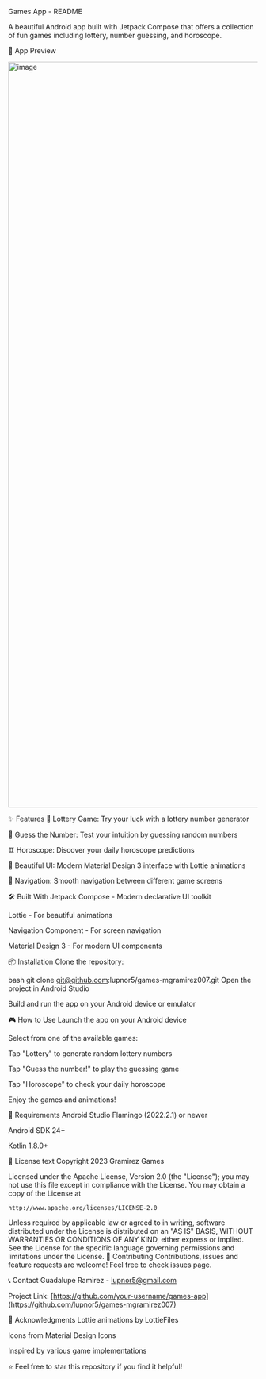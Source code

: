 Games App - README

A beautiful Android app built with Jetpack Compose that offers a collection of fun games including lottery, number guessing, and horoscope.

📱 App Preview

<img width="673" height="1503" alt="image" src="https://github.com/user-attachments/assets/29c5e51e-0881-4d94-bd6d-aa947c6f942a" />


✨ Features
🎰 Lottery Game: Try your luck with a lottery number generator

🔢 Guess the Number: Test your intuition by guessing random numbers

♊ Horoscope: Discover your daily horoscope predictions

🎨 Beautiful UI: Modern Material Design 3 interface with Lottie animations

🧭 Navigation: Smooth navigation between different game screens

🛠️ Built With
Jetpack Compose - Modern declarative UI toolkit

Lottie - For beautiful animations

Navigation Component - For screen navigation

Material Design 3 - For modern UI components

📦 Installation
Clone the repository:

bash
git clone git@github.com:lupnor5/games-mgramirez007.git
Open the project in Android Studio

Build and run the app on your Android device or emulator

🎮 How to Use
Launch the app on your Android device

Select from one of the available games:

Tap "Lottery" to generate random lottery numbers

Tap "Guess the number!" to play the guessing game

Tap "Horoscope" to check your daily horoscope

Enjoy the games and animations!

🔧 Requirements
Android Studio Flamingo (2022.2.1) or newer

Android SDK 24+

Kotlin 1.8.0+

📄 License
text
Copyright 2023 Gramirez Games

Licensed under the Apache License, Version 2.0 (the "License");
you may not use this file except in compliance with the License.
You may obtain a copy of the License at

    http://www.apache.org/licenses/LICENSE-2.0

Unless required by applicable law or agreed to in writing, software
distributed under the License is distributed on an "AS IS" BASIS,
WITHOUT WARRANTIES OR CONDITIONS OF ANY KIND, either express or implied.
See the License for the specific language governing permissions and
limitations under the License.
🤝 Contributing
Contributions, issues and feature requests are welcome! Feel free to check issues page.

📞 Contact
Guadalupe Ramirez - lupnor5@gmail.com

Project Link: [https://github.com/your-username/games-app](https://github.com/lupnor5/games-mgramirez007)

🙏 Acknowledgments
Lottie animations by LottieFiles

Icons from Material Design Icons

Inspired by various game implementations

⭐️ Feel free to star this repository if you find it helpful!

